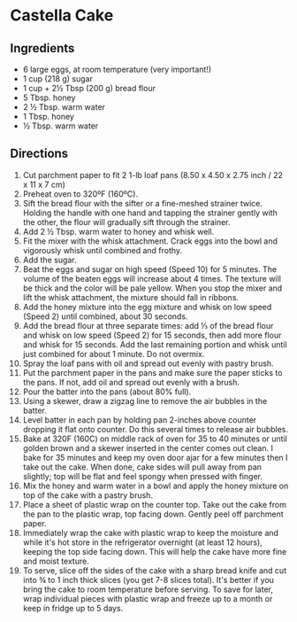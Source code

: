 # Castella Cake 

## Ingredients
* 6 large eggs, at room temperature (very important!)
* 1 cup (218 g) sugar
* 1 cup + 2½ Tbsp (200 g) bread flour
* 5 Tbsp. honey
* 2 ½ Tbsp. warm water
* 1 Tbsp. honey
* ½ Tbsp. warm water

## Directions
1. Cut parchment paper to fit 2 1-lb loaf pans (8.50 x 4.50 x 2.75 inch / 22 x 11 x 7 cm) 
2. Preheat oven to 320ºF (160ºC).
3. Sift the bread flour with the sifter or a fine-meshed strainer twice. Holding the handle with one hand and tapping the strainer gently with the other, the flour will gradually sift through the strainer.
4. Add 2 ½ Tbsp. warm water to honey and whisk well.
5. Fit the mixer with the whisk attachment. Crack eggs into the bowl and vigorously whisk until combined and frothy.
6. Add the sugar.
7. Beat the eggs and sugar on high speed (Speed 10) for 5 minutes. The volume of the beaten eggs will increase about 4 times. The texture will be thick and the color will be pale yellow. When you stop the mixer and lift the whisk attachment, the mixture should fall in ribbons.
8. Add the honey mixture into the egg mixture and whisk on low speed (Speed 2) until combined, about 30 seconds.
9. Add the bread flour at three separate times: add ⅓ of the bread flour and whisk on low speed (Speed 2) for 15 seconds, then add more flour and whisk for 15 seconds. Add the last remaining portion and whisk until just combined for about 1 minute. Do not overmix.
10. Spray the loaf pans with oil and spread out evenly with pastry brush.
11. Put the parchment paper in the pans and make sure the paper sticks to the pans. If not, add oil and spread out evenly with a brush.
12. Pour the batter into the pans (about 80% full).
13. Using a skewer, draw a zigzag line to remove the air bubbles in the batter.
14. Level batter in each pan by holding pan 2-inches above counter dropping it flat onto counter. Do this several times to release air bubbles.
15. Bake at 320F (160C) on middle rack of oven for 35 to 40 minutes or until golden brown and a skewer inserted in the center comes out clean. I bake for 35 minutes and keep my oven door ajar for a few minutes then I take out the cake. When done, cake sides will pull away from pan slightly; top will be flat and feel spongy when pressed with finger.
16. Mix the honey and warm water in a bowl and apply the honey mixture on top of the cake with a pastry brush.
17. Place a sheet of plastic wrap on the counter top. Take out the cake from the pan to the plastic wrap, top facing down. Gently peel off parchment paper.
18. Immediately wrap the cake with plastic wrap to keep the moisture and while it's hot store in the refrigerator overnight (at least 12 hours), keeping the top side facing down. This will help the cake have more fine and moist texture.
19. To serve, slice off the sides of the cake with a sharp bread knife and cut into ¾ to 1 inch thick slices (you get 7-8 slices total). It's better if you bring the cake to room temperature before serving. To save for later, wrap individual pieces with plastic wrap and freeze up to a month or keep in fridge up to 5 days.
